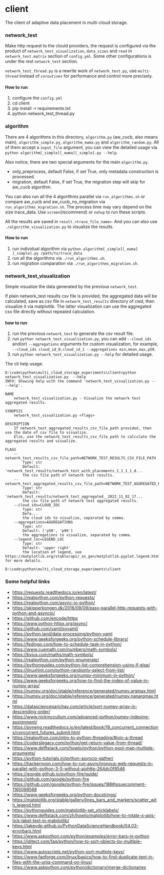 # client

The client of adaptive data placement in multi-cloud storage.

### network_test

Make http request to the clould providers, the request is configured via the product of  `network_test_visualization`, `data_sizes` and `read` in `network_test.matrix` section of `config.yml`. Some other configurations is under the rest `network_test` section.

`network_test_thread.py` is a rewrite work of `network_test.py`, use *`multi-thread`* instead of *`coroutines`* for performance and control more precisely.

#### How to run

1. configure the `config.yml`
2. cd client
3. pip install -r requirements.txt
4. python network_test_thread.py

### algorithm

There are 4 algorithms in this directory, `algorithm.py` (aw_cucb, also means main), `algorithm_simple.py`, `algorithm_ewma.py` and `algorithm_random.py`. All of them accept a `input_file` argument, you can view the detailed usage via `python algorithm[_simple][_ewma][_simple].py --help`.

Also notice, there are two special arguments for the main `algorithm.py`.

- only_preprocess, default False, if set True, only metadata construction is processed.
- migration, default False, if set True, the migration step will skip for aw_cucb algorithm.

You can also run all the 4 algorithms parallel via `run_algorithms.sh` or compare aw_cucb and aw_cucb_no_migration via `run_algorithms_migration.sh`. The process time may vary depend on the size trace_data. Use `screen`(recommend) or `nohup` to run these scripts.

All the results are saved in `result_<trace_file_name>`. And you can also use `./algorithm_visualization.py` to visualize the results.

#### How to run

1. run individual algorithm via `python algorithm[_simple][_ewma][_simple].py /path/to/trace_data`
2. run all the algorithms via `./run_algorithms.sh`.
3. run migration comparation via `./run_algorithms_migration.sh`.

### network_test_visualization

Simple visualize the data generated by the previous `network_test`.

If plain network_test results csv file is provided, the aggregated data will be calculated, save as csv file in `network_test_results` directory of cwd, then visualize it via matplotlib. The latter visualization can use the aggregated csv file directly without repeated calculation.

#### how to run

1. run the previous `network_test` to generate the csv result file.
2. run `python network_test_visualization.py`, you can add `--cloud_ids` and(or) `--aggregations` arguments for custom visualization, for example, `--cloud_ids cloud_id_0,cloud_id_1 --aggregations min,mean,max,p50`.
3. run `python network_test_visualization.py --help` for detailed usage.

The cli help usage.

```shell
D:\code\python\multi_cloud_storage_experiments\client>python network_test_visualization.py  --help
INFO: Showing help with the command 'network_test_visualization.py -- --help'.

NAME
    network_test_visualization.py - Visualize the network test aggregated results.

SYNOPSIS
    network_test_visualization.py <flags>

DESCRIPTION
    If network_test_aggregated_results_csv_file_path provided, then use the date of csv file to visualize.
    Else, use the network_test_results_csv_file_path to calculate the aggregated results and visualize.

FLAGS
    --network_test_results_csv_file_path=NETWORK_TEST_RESULTS_CSV_FILE_PATH
        Type: str
        Default: 'network_test_results/network_test_with_placements_1_1_1_1_d...
        the csv file path of network test results.
    --network_test_aggregated_results_csv_file_path=NETWORK_TEST_AGGREGATED_RESULTS_CSV_FILE_PATH
        Type: str
        Default: 'network_test_results/network_test_aggregated__2022_11_02_17...
        the csv file path of network test aggregated results.
    --cloud_ids=CLOUD_IDS
        Type: str
        Defa...
        the cloud ids to visualize, separated by comma.
    --aggregations=AGGREGATIONS
        Type: str
        Default: ['p50', 'p99']
        the aggregations to visualize, separated by comma.
    --legend_loc=LEGEND_LOC
        Type: str
        Default: 'upper right'
        the location of legend, see https://matplotlib.org/stable/api/_as_gen/matplotlib.pyplot.legend.html for more details.        

D:\code\python\multi_cloud_storage_experiments\client
```

### Some helpful links

- https://requests.readthedocs.io/en/latest/
- https://realpython.com/python-requests/
- https://realpython.com/async-io-python/
- https://skipperkongen.dk/2016/09/09/easy-parallel-http-requests-with-python-and-asyncio/
- https://github.com/encode/httpx
- https://www.python-httpx.org/async/
- https://github.com/yaml/pyyaml/
- https://python.land/data-processing/python-yaml
- https://www.geeksforgeeks.org/python-schedule-library/
- https://fedingo.com/how-to-schedule-task-in-python/
- https://www.cuemath.com/numbers/math-symbols/
- https://byjus.com/maths/math-symbols/
- https://realpython.com/python-enumerate/
- https://pythonguides.com/python-list-comprehension-using-if-else/
- https://linuxhint.com/python-randomly-select-from-list/
- https://www.geeksforgeeks.org/numpy-minimum-in-python/
- https://www.geeksforgeeks.org/how-to-find-the-index-of-value-in-numpy-array/
- https://numpy.org/doc/stable/reference/generated/numpy.argmax.html
- https://numpy.org/doc/stable/reference/generated/numpy.nanargmax.html
- https://datascienceparichay.com/article/sort-numpy-array-in-descending-order/
- https://www.nickmccullum.com/advanced-python/numpy-indexing-assignment/
- https://pyneng.readthedocs.io/en/latest/book/19_concurrent_connections/concurrent_futures_submit.html
- https://realpython.com/intro-to-python-threading/#join-a-thread
- https://coderslegacy.com/python/get-return-value-from-thread/
- https://www.delftstack.com/howto/python/python-pool-map-multiple-arguments/
- https://python-tutorials.in/python-asyncio-gather/
- https://hackernoon.com/how-to-run-asynchronous-web-requests-in-parallel-with-python-3-5-without-aiohttp-264dc0f8546
- https://google.github.io/python-fire/guide/
- https://github.com/google/python-fire
- https://github.com/google/python-fire/issues/188#issuecomment-1165098568
- https://www.geeksforgeeks.org/python-docstrings/
- https://matplotlib.org/stable/gallery/lines_bars_and_markers/scatter_with_legend.html
- https://pythonguides.com/matplotlib-set_xticklabels/
- https://www.delftstack.com/zh/howto/matplotlib/how-to-rotate-x-axis-tick-label-text-in-matplotlib/
- https://jakevdp.github.io/PythonDataScienceHandbook/04.03-errorbars.html
- https://www.askpython.com/python/examples/error-bars-in-python
- https://iditect.com/faq/python/how-to-sort-objects-by-multiple-keys.html
- https://www.autoscripts.net/python-sort-multiple-keys/
- https://www.faqforge.com/linux/basics/how-to-find-duplicate-text-in-files-with-the-uniq-command-on-linux/
- https://www.askpython.com/python/dictionary/merge-dictionaries
